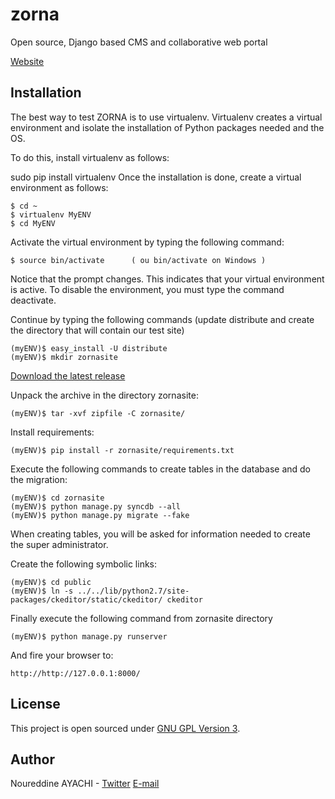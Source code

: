 zorna
=====

Open source, Django based CMS and collaborative web portal

[Website](http://en.zornaproject.com)

Installation
------------
The best way to test ZORNA is to use virtualenv. Virtualenv creates a virtual environment and isolate the installation of Python packages needed and the OS.

To do this, install virtualenv as follows:

  sudo pip install virtualenv
Once the installation is done, create a virtual environment as follows:

	$ cd ~
	$ virtualenv MyENV
	$ cd MyENV
Activate the virtual environment by typing the following command:

	$ source bin/activate      ( ou bin/activate on Windows )
Notice that the prompt changes. This indicates that your virtual environment is active. To disable the environment, you must type the command deactivate.

Continue by typing the following commands (update distribute and create the directory that will contain our test site)

	(myENV)$ easy_install -U distribute
	(myENV)$ mkdir zornasite

[Download the latest release](https://github.com/zorna/zorna/zipball/master)

Unpack the archive in the directory zornasite:

	(myENV)$ tar -xvf zipfile -C zornasite/

Install requirements:

	(myENV)$ pip install -r zornasite/requirements.txt
Execute the following commands to create tables in the database and do the migration:

	(myENV)$ cd zornasite
	(myENV)$ python manage.py syncdb --all
	(myENV)$ python manage.py migrate --fake

When creating tables, you will be asked for information needed to create the super administrator.

Create the following symbolic links:

	(myENV)$ cd public
	(myENV)$ ln -s ../../lib/python2.7/site-packages/ckeditor/static/ckeditor/ ckeditor

Finally execute the following command from zornasite directory

	(myENV)$ python manage.py runserver
And fire your browser to:

	http://http://127.0.0.1:8000/

License
-------
This project is open sourced under [GNU GPL Version 3](http://www.gnu.org/licenses/gpl-3.0.html).

Author
------
Noureddine AYACHI - [Twitter](http://twitter.com/infoafraz) [E-mail](mailto://nayachi@afraz.fr)

